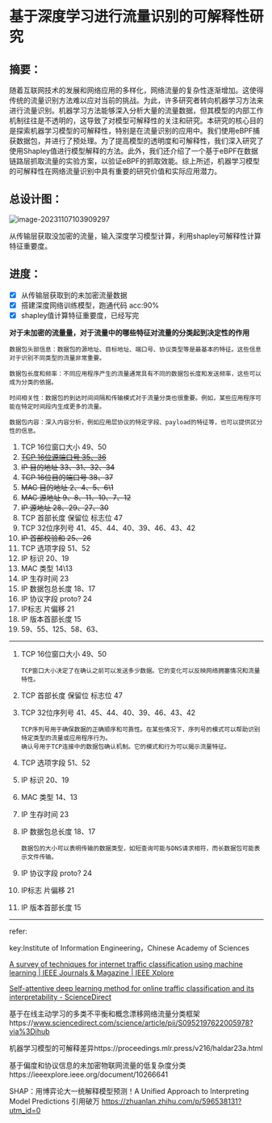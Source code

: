 # 基于深度学习进行流量识别的可解释性研究

## 摘要：

随着互联网技术的发展和网络应用的多样化，网络流量的复杂性逐渐增加。这使得传统的流量识别方法难以应对当前的挑战。为此，许多研究者转向机器学习方法来进行流量识别。机器学习方法能够深入分析大量的流量数据，但其模型的内部工作机制往往是不透明的，这导致了对模型可解释性的关注和研究。本研究的核心目的是探索机器学习模型的可解释性，特别是在流量识别的应用中。我们使用eBPF捕获数据包，并进行了预处理。为了提高模型的透明度和可解释性，我们深入研究了使用Shapley值进行模型解释的方法。此外，我们还介绍了一个基于eBPF在数据链路层抓取流量的实验方案，以验证eBPF的抓取效能。综上所述，机器学习模型的可解释性在网络流量识别中具有重要的研究价值和实际应用潜力。

## 总设计图：

![image-20231107103909297](C:%5CUsers%5CZHY%5CAppData%5CRoaming%5CTypora%5Ctypora-user-images%5Cimage-202311071039092+97.png)

从传输层获取没加密的流量，输入深度学习模型计算，利用shapley可解释性计算特征重要度。

## 进度：

- [x] 从传输层获取到的未加密流量数据
- [x] 搭建深度网络训练模型，跑通代码 acc:90%
- [x] shapley值计算特征重要度，已经写完

 **对于未加密的流量量，对于流量中的哪些特征对流量的分类起到决定性的作用** 

```
数据包头部信息：数据包的源地址、目标地址、端口号、协议类型等是最基本的特征。这些信息对于识别不同类型的流量非常重要。

数据包长度和频率：不同应用程序产生的流量通常具有不同的数据包长度和发送频率，这些可以成为分类的依据。

时间相关性：数据包的到达时间间隔和传输模式对于流量分类也很重要。例如，某些应用程序可能在特定时间段内生成更多的流量。

数据包内容：深入内容分析，例如应用层协议的特定字段、payload的特征等，也可以提供区分性的信息。
```

1. TCP 16位窗口大小	49、50
2. <u>~~TCP 16位源端口号    35、36~~</u>
3. ~~IP 目的地址   33、31、32、34~~
4. ~~TCP 16位目的端口号 38、37~~
5. ~~MAC 目的地址   2、4、5、6\1~~
6. ~~MAC 源地址 9、8、11、10、7、12~~
7. ~~IP 源地址 28、29、27、30~~
8. TCP 首部长度 保留位 标志位  47
9. TCP 32位序列号 41、45、44、40、39、46、43、42
10. ~~IP 首部校验和 25、26~~
11. TCP 选项字段 51、52
12. IP 标识 20、19
13. MAC 类型 14\13
14. IP 生存时间 23
15. IP 数据包总长度 18、17
16. IP 协议字段 proto? 24
17. IP标志 片偏移 21
18. IP 版本首部长度 15
19. 59、55、125、58、63、

------

1. TCP 16位窗口大小	49、50

   ```
   TCP窗口大小决定了在确认之前可以发送多少数据。它的变化可以反映网络拥塞情况和流量特性。
   ```

2. TCP 首部长度 保留位 标志位  47

3. TCP 32位序列号 41、45、44、40、39、46、43、42

   ```
   TCP序列号用于确保数据的正确顺序和可靠性。在某些情况下，序列号的模式可以帮助识别特定类型的流量或应用程序行为。
   确认号用于TCP连接中的数据包确认机制。它的模式和行为可以揭示流量特征。
   ```

4. TCP 选项字段 51、52

5. IP 标识 20、19

6. MAC 类型 14、13

7. IP 生存时间 23

8. IP 数据包总长度 18、17

   ```
   数据包的大小可以表明传输的数据类型，如短查询可能与DNS请求相符，而长数据包可能表示文件传输。
   ```

9. IP 协议字段 proto? 24

10. IP标志 片偏移 21

11. IP 版本首部长度 15

------

refer:

key:Institute of Information Engineering，Chinese Academy of Sciences

 [A survey of techniques for internet traffic classification using machine learning | IEEE Journals & Magazine | IEEE Xplore](https://ieeexplore.ieee.org/abstract/document/4738466) 

[Self-attentive deep learning method for online traffic classification and its interpretability - ScienceDirect](https://www.sciencedirect.com/science/article/pii/S1389128621002930)

基于在线主动学习的多类不平衡和概念漂移网络流量分类框架https://www.sciencedirect.com/science/article/pii/S0952197622005978?via%3Dihub

机器学习模型的可解释差异https://proceedings.mlr.press/v216/haldar23a.html

基于偏度和协议信息的未加密物联网流量的低复杂度分类https://ieeexplore.ieee.org/document/10266641

SHAP：用博弈论大一统解释模型预测！A Unified Approach to Interpreting Model Predictions 引用破万 https://zhuanlan.zhihu.com/p/596538131?utm_id=0
